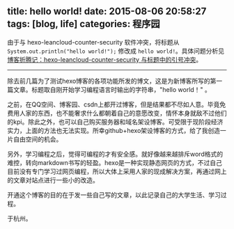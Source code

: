 title: hello world!
date: 2015-08-06 20:58:27
tags: [blog, life]
categories: 程序园
---

由于与 hexo-leancloud-counter-security 软件冲突，将标题从 `System.out.println("hello world!");` 修改成 `hello world!`。具体问题分析见 
 [博客折腾记：hexo-leancloud-counter-security 与标题中的引号冲突](https://xiang578.com/post/meet-leancloud-counter-security-problem.html)。

---
除去前几篇为了测试hexo博客的各项功能所发的博文，这是为新博客所写的第一篇文章。标题取自刚开始学习编程语言时输出的字符串，"hello world！" 。

之前，在QQ空间、博客园、csdn上都开过博客，但是结果都不尽如人意。毕竟免费用人家的东西，也不能奢求什么都朝着自己的意愿改变，情怀本身就敌不过他们的kpi。除此之外，也可以自己购买服务器和域名架设博客。可受限于现阶段经济实力，上面的方法也无法实现。所幸github+hexo架设博客的方式，给了我创造一片自由空间的机会。

另外，学习编程之后，觉得可编程的才有安全感。就好像越来越排斥word格式的难控，转向markdown书写的轻盈。hexo是一种实现静态网页的方式，不过自己目前没有专门学习过网页编程，所以大体上采用人家的现成解决方案，再通过网上的文章对站点进行一些小的改造。

开通这个博客的目的在于发一些自己写的文章，以此记录自己的大学生活、学习过程。

于杭州。

